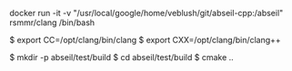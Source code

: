 docker run -it -v "/usr/local/google/home/veblush/git/abseil-cpp:/abseil" rsmmr/clang /bin/bash

$ export CC=/opt/clang/bin/clang
$ export CXX=/opt/clang/bin/clang++

$ mkdir -p abseil/test/build
$ cd abseil/test/build
$ cmake ..
